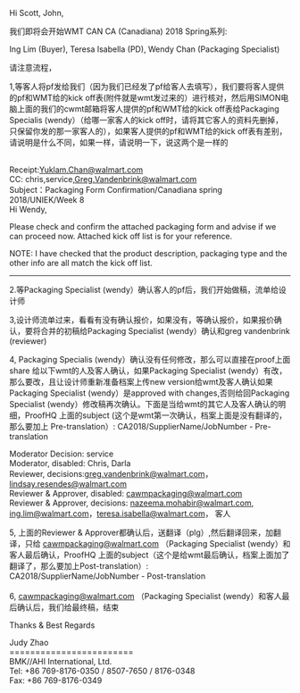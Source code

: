 Hi Scott, John, <br>

我们即将会开始WMT CAN CA (Canadiana) 2018 Spring系列:<br>

Ing Lim (Buyer), Teresa Isabella (PD), Wendy Chan (Packaging Specialist)<br>

请注意流程，<br>

1,等客人将pf发给我们（因为我们已经发了pf给客人去填写），我们要将客人提供的pf和WMT给的kick off表(附件就是wmt发过来的）进行核对，然后用SIMON电脑上面的我们的cwmt邮箱将客人提供的pf和WMT给的kick off表给Packaging Specialis (wendy）（给哪一家客人的kick off时，请将其它客人的资料先删掉，只保留你发的那一家客人的），如果客人提供的pf和WMT给的kick off表有差别，请说明是什么不同，如果一样，请说明一下，说这两个是一样的<br>
<br>

Receipt:Yuklam.Chan@walmart.com<br>
CC: chris,service,Greg.Vandenbrink@walmart.com<br>
Subject：Packaging Form Confirmation/Canadiana spring 2018/UNIEK/Week 8<br>
Hi Wendy,<br>

Please check and confirm the attached packaging form and advise if we can proceed now. Attached kick off list is for your reference.<br>

NOTE: I have checked that the product description, packaging type and the other info are all match the kick off list.
<br>
<hr>
2.等Packaging Specialist (wendy）确认客人的pf后，我们开始做稿，流单给设计师<br>

3,设计师流单过来，看看有没有确认报价，如果没有，等确认报价，如果报价确认，要将合并的初稿给Packaging Specialist (wendy）确认和greg vandenbrink (reviewer)<br>

4, Packaging Specialis (wendy）确认没有任何修改，那么可以直接在proof上面share 给以下wmt的人及客人确认，如果Packaging Specialist (wendy）有改，那么要改，且让设计师重新准备档案上传new version给wmt及客人确认如果Packaging Specialist (wendy）是approved with changes,否则给回Packaging Specialist (wendy）修改稿再次确认。下面是当给wmt的其它人及客人确认的明细，ProofHQ 上面的subject (这个是wmt第一次确认，档案上面是没有翻译的，那么要加上 Pre-translation）: CA2018/SupplierName/JobNumber - Pre-translation<br>

Moderator Decision: service<br>
Moderator, disabled: Chris, Darla <br>
Reviewer, decisions:greg.vandenbrink@walmart.com，lindsay.resendes@walmart.com<br>
Reviewer & Approver, disabled: cawmpackaging@walmart.com<br>
Reviewer & Approver, decisions: nazeema.mohabir@walmart.com, ing.lim@walmart.com，teresa.isabella@walmart.com， 客人<br>

5, 上面的Reviewer & Approver都确认后，送翻译（plg）,然后翻译回来，加翻译，只给 cawmpackaging@walmart.com （Packaging Specialist (wendy）和客人最后确认，ProofHQ 上面的subject（这个是给wmt最后确认，档案上面加了翻译了，那么要加上Post-translation）:<br> CA2018/SupplierName/JobNumber - Post-translation<br>
<br>
6, cawmpackaging@walmart.com （Packaging Specialist (wendy）和客人最后确认后，我们给最终稿，结束<br>

Thanks & Best Regards<br>
 
Judy Zhao<br>
========================<br>
BMK//AHI International, Ltd.<br>
Tel: +86  769-8176-0350 / 8507-7650 / 8176-0348<br>
Fax: +86  769-8176-0349<br>
